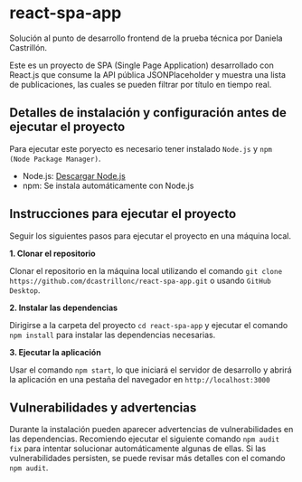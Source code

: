 # react-spa-app
Solución al punto de desarrollo frontend de la prueba técnica por Daniela Castrillón.

Este es un proyecto de SPA (Single Page Application) desarrollado con React.js que consume la API pública JSONPlaceholder y muestra una lista de publicaciones, las cuales se pueden filtrar por título en tiempo real.

## Detalles de instalación y configuración antes de ejecutar el proyecto

Para ejecutar este poryecto es necesario tener instalado `Node.js` y `npm (Node Package Manager)`.

- Node.js: [Descargar Node.js](https://nodejs.org/)
- npm: Se instala automáticamente con Node.js

## Instrucciones para ejecutar el proyecto

Seguir los siguientes pasos para ejecutar el proyecto en una máquina local.

**1. Clonar el repositorio**

Clonar el repositorio en la máquina local utilizando el comando `git clone https://github.com/dcastrillonc/react-spa-app.git` o usando `GitHub Desktop`.

**2. Instalar las dependencias**

Dirigirse a la carpeta del proyecto `cd react-spa-app` y ejecutar el comando `npm install` para instalar las dependencias necesarias.

**3. Ejecutar la aplicación**

Usar el comando `npm start`, lo que iniciará el servidor de desarrollo y abrirá la aplicación en una pestaña del navegador en `http://localhost:3000`

## Vulnerabilidades y advertencias

Durante la instalación pueden aparecer advertencias de vulnerabilidades en las dependencias. Recomiendo ejecutar el siguiente comando `npm audit fix` para intentar solucionar automáticamente algunas de ellas. Si las vulnerabilidades persisten, se puede revisar más detalles con el comando `npm audit`.